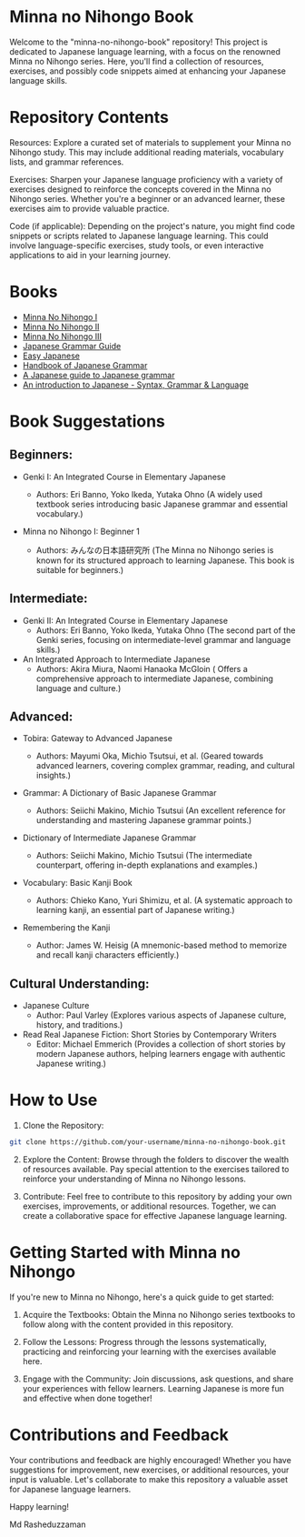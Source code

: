 # Minna no Nihongo Book
Welcome to the "minna-no-nihongo-book" repository! This project is dedicated to Japanese language learning, with a focus on the renowned Minna no Nihongo series. Here, you'll find a collection of resources, exercises, and possibly code snippets aimed at enhancing your Japanese language skills.

# Repository Contents
Resources: Explore a curated set of materials to supplement your Minna no Nihongo study. This may include additional reading materials, vocabulary lists, and grammar references.

Exercises: Sharpen your Japanese language proficiency with a variety of exercises designed to reinforce the concepts covered in the Minna no Nihongo series. Whether you're a beginner or an advanced learner, these exercises aim to provide valuable practice.

Code (if applicable): Depending on the project's nature, you might find code snippets or scripts related to Japanese language learning. This could involve language-specific exercises, study tools, or even interactive applications to aid in your learning journey.


# Books
- [Minna No Nihongo I](./books/minna-no-nihongo-i.pdf)
- [Minna No Nihongo II ](./books/minna-no-nihongo-ii.pdf)
- [Minna No Nihongo III ](./books/minna-no-nihongo-iii.pdf)
- [Japanese Grammar Guide ](./books/grammar_guide.pdf)
- [Easy Japanese ](./books/easy-japanese-book.pdf)
- [Handbook of Japanese Grammar](./books/handbook-of-japanese-grammar.pdf)
- [A Japanese guide to Japanese grammar](./books/a-japanese-guide-to-japanese-grammar.pdf)
- [An introduction to Japanese - Syntax, Grammar & Language](./books/an-introduction-to-japanese-syntax-grammar-and-language.pdf)

# Book Suggestations

## Beginners:
- Genki I: An Integrated Course in Elementary Japanese
    - Authors: Eri Banno, Yoko Ikeda, Yutaka Ohno (A widely used textbook series introducing basic Japanese grammar and essential vocabulary.)

- Minna no Nihongo I: Beginner 1
    - Authors: みんなの日本語研究所 (The Minna no Nihongo series is known for its structured approach to learning Japanese. This book is suitable for beginners.)

## Intermediate:
- Genki II: An Integrated Course in Elementary Japanese
    - Authors: Eri Banno, Yoko Ikeda, Yutaka Ohno (The second part of the Genki series, focusing on intermediate-level grammar and language skills.)
- An Integrated Approach to Intermediate Japanese
    - Authors: Akira Miura, Naomi Hanaoka McGloin ( Offers a comprehensive approach to intermediate Japanese, combining language and culture.)

## Advanced:
- Tobira: Gateway to Advanced Japanese
    - Authors: Mayumi Oka, Michio Tsutsui, et al. (Geared towards advanced learners, covering complex grammar, reading, and cultural insights.)

- Grammar: A Dictionary of Basic Japanese Grammar
    - Authors: Seiichi Makino, Michio Tsutsui (An excellent reference for understanding and mastering Japanese grammar points.)

- Dictionary of Intermediate Japanese Grammar
    - Authors: Seiichi Makino, Michio Tsutsui (The intermediate counterpart, offering in-depth explanations and examples.)

- Vocabulary: Basic Kanji Book
    - Authors: Chieko Kano, Yuri Shimizu, et al. (A systematic approach to learning kanji, an essential part of Japanese writing.)

- Remembering the Kanji
    - Author: James W. Heisig (A mnemonic-based method to memorize and recall kanji characters efficiently.)

## Cultural Understanding:
- Japanese Culture
    - Author: Paul Varley (Explores various aspects of Japanese culture, history, and traditions.)
- Read Real Japanese Fiction: Short Stories by Contemporary Writers
    - Editor: Michael Emmerich (Provides a collection of short stories by modern Japanese authors, helping learners engage with authentic Japanese writing.)



# How to Use
1. Clone the Repository:
```bash
git clone https://github.com/your-username/minna-no-nihongo-book.git
```
2. Explore the Content:
Browse through the folders to discover the wealth of resources available. Pay special attention to the exercises tailored to reinforce your understanding of Minna no Nihongo lessons.

3. Contribute:
Feel free to contribute to this repository by adding your own exercises, improvements, or additional resources. Together, we can create a collaborative space for effective Japanese language learning.


# Getting Started with Minna no Nihongo

If you're new to Minna no Nihongo, here's a quick guide to get started:

1. Acquire the Textbooks:
Obtain the Minna no Nihongo series textbooks to follow along with the content provided in this repository.

2. Follow the Lessons:
Progress through the lessons systematically, practicing and reinforcing your learning with the exercises available here.

3. Engage with the Community:
Join discussions, ask questions, and share your experiences with fellow learners. Learning Japanese is more fun and effective when done together!


# Contributions and Feedback
Your contributions and feedback are highly encouraged! Whether you have suggestions for improvement, new exercises, or additional resources, your input is valuable. Let's collaborate to make this repository a valuable asset for Japanese language learners.

Happy learning!

Md Rasheduzzaman
